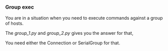 ### Group exec

You are in a situation when you need to execute commands against a group of hosts.

The *group_1.py* and *group_2.py* gives  you the answer for that,

You need either the Connection or SerialGroup for that.
